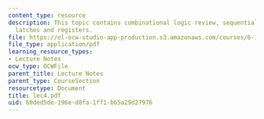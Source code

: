 ```yaml
---
content_type: resource
description: This topic contains combinational logic review, sequential system, flip-flops,
  latches and registers.
file: https://ol-ocw-studio-app-production.s3.amazonaws.com/courses/6-111-introductory-digital-systems-laboratory-spring-2006/60ded5de196ed8fa1ff1b65a29d27976_lec4.pdf
file_type: application/pdf
learning_resource_types:
- Lecture Notes
ocw_type: OCWFile
parent_title: Lecture Notes
parent_type: CourseSection
resourcetype: Document
title: lec4.pdf
uid: 60ded5de-196e-d8fa-1ff1-b65a29d27976
---
```

